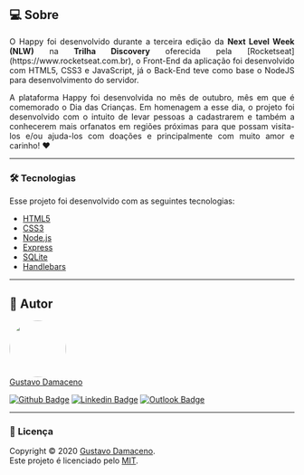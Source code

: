 ## 💻 Sobre

<p align="justify">
 O Happy foi desenvolvido durante a terceira edição da <strong>Next Level Week (NLW)</strong> na <strong>Trilha Discovery</strong> oferecida pela [Rocketseat](https://www.rocketseat.com.br), o Front-End da aplicação foi desenvolvido com HTML5, CSS3 e JavaScript, já o Back-End teve como base o NodeJS para desenvolvimento do servidor.
</p>

<p align="justify">
 A plataforma Happy foi desenvolvida no mês de outubro, mês em que é comemorado o Dia das Crianças. Em homenagem a esse dia, o projeto foi desenvolvido com o intuito de levar pessoas a cadastrarem e também a conhecerem mais orfanatos em regiões próximas para que possam visita-los e/ou ajuda-los com doações e principalmente com muito amor e carinho! ❤
</p>

---

### 🛠 **Tecnologias**
Esse projeto foi desenvolvido com as seguintes tecnologias:

- [HTML5](https://developer.mozilla.org/pt-BR/docs/Web/HTML/HTML5)
- [CSS3](https://developer.mozilla.org/pt-BR/docs/Archive/CSS3)
- [Node.js](https://nodejs.org/en/)
- [Express](https://expressjs.com/pt-br/)
- [SQLite](https://www.sqlite.org/index.html)
- [Handlebars](https://handlebarsjs.com/)

---

## 🦸 **Autor**

<a href="https://www.linkedin.com/in/gustavo-damaceno/">
 <img style="border-radius: 50%;" src="https://avatars1.githubusercontent.com/u/38168305?s=400&u=8771c7a335f88317a15bfe3b243c934121ba6862&v=4" width="100px;"/>
 <br />
</a> <a href="https://www.linkedin.com/in/gustavo-damaceno/" title="Gustavo Damaceno">Gustavo Damaceno</a>
 <br />

[![Github Badge](https://img.shields.io/badge/-Github-000?style=flat-square&logo=Github&logoColor=white&link=https://github.com/gustavoddainezi)](https://github.com/gustavoddainezi)
[![Linkedin Badge](https://img.shields.io/badge/-LinkedIn-blue?style=flat-square&logo=Linkedin&logoColor=white&link=https://www.linkedin.com/in/gustavo-damaceno/)](https://www.linkedin.com/in/gustavo-damaceno/)
[![Outlook Badge](https://img.shields.io/badge/gustavo.dainezi@fatec.sp.gov.br-gray?style=flat&logo=microsoft-outlook&logoColor=white&link=mailto:gustavo.dainezi@fatec.sp.gov.br)](mailto:gustavo.dainezi@fatec.sp.gov.br)

---

### 📝 **Licença**

Copyright © 2020 [Gustavo Damaceno](https://github.com/gustavoddainezi).<br/>
Este projeto é licenciado pelo [MIT](./LICENSE).
